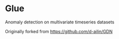 # Glue
Anomaly detection on multivariate timeseries datasets

Originally forked from https://github.com/d-ailin/GDN
